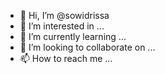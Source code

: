- 👋 Hi, I’m @sowidrissa
- 👀 I’m interested in ...
- 🌱 I’m currently learning ...
- 💞️ I’m looking to collaborate on ...
- 📫 How to reach me ...

<!---
sowidrissa/sowidrissa is a ✨ special ✨ repository because its `README.md` (this file) appears on your GitHub profile.
You can click the Preview link to take a look at your changes.
--->
